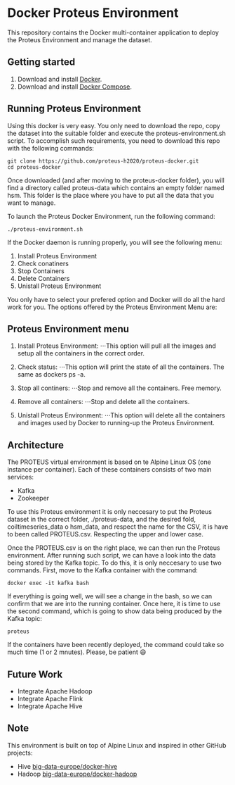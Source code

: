 Docker Proteus Environment
=========
This repository contains the Docker multi-container application to deploy the Proteus Environment and manage the dataset.

Getting started
---------------

1. Download and install [Docker](https://www.docker.com).
2. Download and install [Docker Compose](https://docs.docker.com/compose/install/).

Running Proteus Environment
---------------

Using this docker is very easy. You only need to download the repo, copy the dataset into the suitable folder and execute the proteus-environment.sh script. To accomplish such requirements, you need to download this repo with the following commands:
```{r, engine='bash', count_lines}
git clone https://github.com/proteus-h2020/proteus-docker.git
cd proteus-docker
```
Once downloaded (and after moving to the proteus-docker folder), you will find a directory called proteus-data which contains an empty folder named hsm. This folder is the place where you have to put all the data that you want to manage.

To launch the Proteus Docker Environment, run the following command:

```{r, engine='bash', count_lines}
./proteus-environment.sh
```

If the Docker daemon is running properly, you will see the following menu:

1. Install Proteus Environment
2. Check conatiners
3. Stop Containers
4. Delete Containers
5. Unistall Proteus Environment


You only have to select your prefered option and Docker will do all the hard work for you. The options offered by the Proteus Environment Menu are:

Proteus Environment menu
---------

1. Install Proteus Environment:
⋅⋅⋅This option will pull all the images and setup all the containers in the correct order.

2. Check status:
⋅⋅⋅This option will print the state of all the containers. The same as dockers ps -a.

3. Stop all continers:
⋅⋅⋅Stop and remove all the containers. Free  memory.

4. Remove all containers:
⋅⋅⋅Stop and delete all the containers.

5. Unistall Proteus Environment:
⋅⋅⋅This option will delete all the containers and images used by Docker to running-up the Proteus Environment.

Architecture
-----
The PROTEUS virtual environment is based on te Alpine Linux OS (one instance per container). Each of these containers consists of two main services:

* Kafka
* Zookeeper

To use this Proteus environment it is only neccesary to put the Proteus dataset in the correct folder, ./proteus-data, and the desired fold, coiltimeseries_data o hsm_data, 
and respect the name for the CSV, it is have to been called PROTEUS.csv. Respecting the upper and lower case.

Once the PROTEUS.csv is on the right place, we can then run the Proteus environment. After running such script, we can have a look into the data being stored by the Kafka topic. To do this, it is only neccesary to use two commands. First, move to the Kafka container with the command:

```{r, engine='bash', count_lines}
docker exec -it kafka bash
```

If everything is going well, we will see a change in the bash, so we can confirm that we are into the running container. Once here, it is time to use the second command, which is going to show data being produced by the Kafka topic:


```{r, engine='bash', count_lines}
proteus
```
If the containers have been recently deployed, the command could take so much time (1 or 2 mnutes). Please, be patient :smile:

Future Work
-----------

* Integrate Apache Hadoop 
* Integrate Apache Flink
* Integrate Apache Hive

Note
---------------
This environment is built on top of Alpine Linux and inspired in other GitHub projects:
 
* Hive [big-data-europe/docker-hive](https://github.com/big-data-europe/docker-hive)
* Hadoop [big-data-europe/docker-hadoop](https://github.com/big-data-europe/docker-hadoop)

